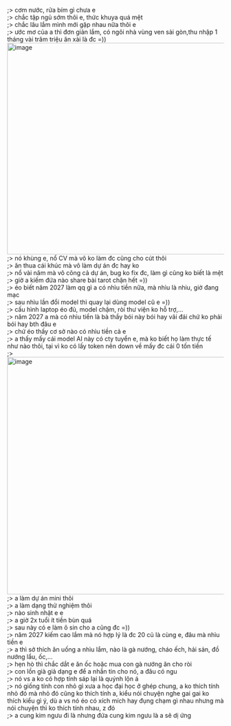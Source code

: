 ;> cơm nước, rửa bím gì chưa e<br>
;> chắc tập ngủ sớm thôi e, thức khuya quá mệt<br>
;> chắc lâu lắm mình mới gặp nhau nữa thôi e<br>
;> ước mơ của a thì đơn giản lắm, có ngôi nhà vùng ven sài gòn,thu nhập 1 tháng vài trăm triệu ăn xài là đc =))<br>
<img width="1071" height="491" alt="image" src="https://github.com/user-attachments/assets/1487bd78-b618-4220-8e40-b6d6d8dc8553" /><br>
;> nó khùng e, nổ CV mà vô ko làm đc cũng cho cút thôi<br>
;> ăn thua cái khúc mà vô làm dự án đc hay ko<br>
;> nổ vài năm mà vô cõng cả dự án, bug ko fix đc, làm gì cũng ko biết là mệt<br>
;> giờ a kiếm đứa nào share bài tarot chặn hết =))<br>
;> éo biết năm 2027 làm qq gì a có nhìu tiền nữa, mà nhìu là nhiu, giờ đang mạc<br>
;> sau nhìu lần đổi model thì quay lại dùng model cũ e =))<br>
;> cấu hình laptop éo đủ, model chậm, ròi thư viện ko hỗ trợ,...<br>
;> năm 2027 a mà có nhìu tiền là bà thầy bói này bói hay vãi đái chứ ko phải bói hay bth đâu e<br>
;> chứ éo thấy cơ sở nào có nhìu tiền cả e<br>
;> a thấy mấy cái model AI này có cty tuyển e, mà ko biết họ làm thực tế như nào thôi, tại vì ko có lấy token nên down về mấy đc cái 0 tốn tiền<br>
;> <img width="751" height="551" alt="image" src="https://github.com/user-attachments/assets/ccaaee4b-ad97-4bff-9b96-889e4f8e76f5" /><br>
;> a làm dự án mini thôi<br>
;> a làm dạng thử nghiệm thôi<br>
;> nào sinh nhật e e<br>
;> a giờ 2x tuổi ít tiền bùn quá<br>
;> sau này có e làm ô sin cho a cũng đc =))<br>
;> năm 2027 kiếm cao lắm mà nó hợp lý là đc 20 củ là cùng e, đâu mà nhìu tiền e<br>
;> a thì sở thích ăn uống a nhìu lắm, nào là gà nướng, cháo ếch, hải sản, đồ nướng lẩu, ốc,...<br>
;> hẹn hò thì chắc dắt e ăn ốc hoặc mua con gà nướng ăn cho ròi<br>
;> con lồn già giả dạng e để a nhắn tin cho nó, a đâu có ngu<br>
;> nó vs a ko có hợp tính sáp lại là quýnh lộn á<br>
;> nó giống tính con nhỏ gì xưa a học đại học ở ghép chung, a ko thích tính nhỏ đó mà nhỏ đó cũng ko thích tính a, kiểu nói chuyện nghe gai gai ko thích kiểu gì ý, dù a vs nó éo có xích mích hay đụng chạm gì nhau nhưng mà nói chuyện thì ko thích tính nhau, z đó<br>
;> a cung kim ngưu đi là nhưng đứa cung kim ngưu là a sẽ dị ứng
